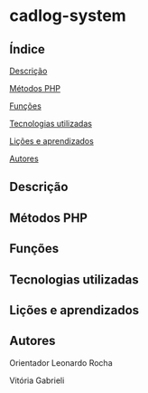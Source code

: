 # cadlog-system

## Índice

[Descrição](https://github.com/vickieww/cadlog-system?tab=readme-ov-file#descri%C3%A7%C3%A3o)

[Métodos PHP](https://github.com/vickieww/cadlog-system?tab=readme-ov-file#descri%C3%A7%C3%A3o)

[Funções](https://github.com/vickieww/cadlog-system?tab=readme-ov-file#descri%C3%A7%C3%A3o)

[Tecnologias utilizadas](https://github.com/vickieww/cadlog-system?tab=readme-ov-file#descri%C3%A7%C3%A3o)

[Lições e aprendizados](https://github.com/vickieww/cadlog-system?tab=readme-ov-file#descri%C3%A7%C3%A3o)

[Autores](https://github.com/vickieww/cadlog-system?tab=readme-ov-file#descri%C3%A7%C3%A3o)


## Descrição
## Métodos PHP

## Funções

## Tecnologias utilizadas

## Lições e aprendizados

## Autores

Orientador Leonardo Rocha


Vitória Gabrieli
